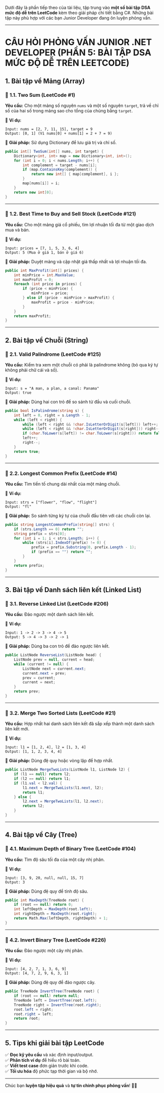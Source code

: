 Dưới đây là phần tiếp theo của tài liệu, tập trung vào **một số bài tập DSA mức độ dễ trên LeetCode** kèm theo giải pháp
chi tiết bằng C#. Những bài tập này phù hợp với các bạn Junior Developer đang ôn luyện phỏng vấn.

---

# **CÂU HỎI PHỎNG VẤN JUNIOR .NET DEVELOPER (PHẦN 5: BÀI TẬP DSA MỨC ĐỘ DỄ TRÊN LEETCODE)**

## **1. Bài tập về Mảng (Array)**

### 🔹 **1.1. Two Sum (LeetCode #1)**

**Yêu cầu:** Cho một mảng số nguyên `nums` và một số nguyên `target`, trả về chỉ số của hai số trong mảng sao cho tổng
của chúng bằng `target`.

📌 **Ví dụ:**

```plaintext
Input: nums = [2, 7, 11, 15], target = 9
Output: [0, 1] (Vì nums[0] + nums[1] = 2 + 7 = 9)
```

📌 **Giải pháp:** Sử dụng Dictionary để lưu giá trị và chỉ số.

```csharp
public int[] TwoSum(int[] nums, int target) {
    Dictionary<int, int> map = new Dictionary<int, int>();
    for (int i = 0; i < nums.Length; i++) {
        int complement = target - nums[i];
        if (map.ContainsKey(complement)) {
            return new int[] { map[complement], i };
        }
        map[nums[i]] = i;
    }
    return new int[0];
}
```

---

### 🔹 **1.2. Best Time to Buy and Sell Stock (LeetCode #121)**

**Yêu cầu:** Cho một mảng giá cổ phiếu, tìm lợi nhuận tối đa từ một giao dịch mua và bán.

📌 **Ví dụ:**

```plaintext
Input: prices = [7, 1, 5, 3, 6, 4]
Output: 5 (Mua ở giá 1, bán ở giá 6)
```

📌 **Giải pháp:** Duyệt mảng và cập nhật giá thấp nhất và lợi nhuận tối đa.

```csharp
public int MaxProfit(int[] prices) {
    int minPrice = int.MaxValue;
    int maxProfit = 0;
    foreach (int price in prices) {
        if (price < minPrice) {
            minPrice = price;
        } else if (price - minPrice > maxProfit) {
            maxProfit = price - minPrice;
        }
    }
    return maxProfit;
}
```

---

## **2. Bài tập về Chuỗi (String)**

### 🔹 **2.1. Valid Palindrome (LeetCode #125)**

**Yêu cầu:** Kiểm tra xem một chuỗi có phải là palindrome không (bỏ qua ký tự không phải chữ cái và số).

📌 **Ví dụ:**

```plaintext
Input: s = "A man, a plan, a canal: Panama"
Output: true
```

📌 **Giải pháp:** Dùng hai con trỏ để so sánh từ đầu và cuối chuỗi.

```csharp
public bool IsPalindrome(string s) {
    int left = 0, right = s.Length - 1;
    while (left < right) {
        while (left < right && !char.IsLetterOrDigit(s[left])) left++;
        while (left < right && !char.IsLetterOrDigit(s[right])) right--;
        if (char.ToLower(s[left]) != char.ToLower(s[right])) return false;
        left++;
        right--;
    }
    return true;
}
```

---

### 🔹 **2.2. Longest Common Prefix (LeetCode #14)**

**Yêu cầu:** Tìm tiền tố chung dài nhất của một mảng chuỗi.

📌 **Ví dụ:**

```plaintext
Input: strs = ["flower", "flow", "flight"]
Output: "fl"
```

📌 **Giải pháp:** So sánh từng ký tự của chuỗi đầu tiên với các chuỗi còn lại.

```csharp
public string LongestCommonPrefix(string[] strs) {
    if (strs.Length == 0) return "";
    string prefix = strs[0];
    for (int i = 1; i < strs.Length; i++) {
        while (strs[i].IndexOf(prefix) != 0) {
            prefix = prefix.Substring(0, prefix.Length - 1);
            if (prefix == "") return "";
        }
    }
    return prefix;
}
```

---

## **3. Bài tập về Danh sách liên kết (Linked List)**

### 🔹 **3.1. Reverse Linked List (LeetCode #206)**

**Yêu cầu:** Đảo ngược một danh sách liên kết.

📌 **Ví dụ:**

```plaintext
Input: 1 -> 2 -> 3 -> 4 -> 5
Output: 5 -> 4 -> 3 -> 2 -> 1
```

📌 **Giải pháp:** Dùng ba con trỏ để đảo ngược liên kết.

```csharp
public ListNode ReverseList(ListNode head) {
    ListNode prev = null, current = head;
    while (current != null) {
        ListNode next = current.next;
        current.next = prev;
        prev = current;
        current = next;
    }
    return prev;
}
```

---

### 🔹 **3.2. Merge Two Sorted Lists (LeetCode #21)**

**Yêu cầu:** Hợp nhất hai danh sách liên kết đã sắp xếp thành một danh sách liên kết mới.

📌 **Ví dụ:**

```plaintext
Input: l1 = [1, 2, 4], l2 = [1, 3, 4]
Output: [1, 1, 2, 3, 4, 4]
```

📌 **Giải pháp:** Dùng đệ quy hoặc vòng lặp để hợp nhất.

```csharp
public ListNode MergeTwoLists(ListNode l1, ListNode l2) {
    if (l1 == null) return l2;
    if (l2 == null) return l1;
    if (l1.val < l2.val) {
        l1.next = MergeTwoLists(l1.next, l2);
        return l1;
    } else {
        l2.next = MergeTwoLists(l1, l2.next);
        return l2;
    }
}
```

---

## **4. Bài tập về Cây (Tree)**

### 🔹 **4.1. Maximum Depth of Binary Tree (LeetCode #104)**

**Yêu cầu:** Tìm độ sâu tối đa của một cây nhị phân.

📌 **Ví dụ:**

```plaintext
Input: [3, 9, 20, null, null, 15, 7]
Output: 3
```

📌 **Giải pháp:** Dùng đệ quy để tính độ sâu.

```csharp
public int MaxDepth(TreeNode root) {
    if (root == null) return 0;
    int leftDepth = MaxDepth(root.left);
    int rightDepth = MaxDepth(root.right);
    return Math.Max(leftDepth, rightDepth) + 1;
}
```

---

### 🔹 **4.2. Invert Binary Tree (LeetCode #226)**

**Yêu cầu:** Đảo ngược một cây nhị phân.

📌 **Ví dụ:**

```plaintext
Input: [4, 2, 7, 1, 3, 6, 9]
Output: [4, 7, 2, 9, 6, 3, 1]
```

📌 **Giải pháp:** Dùng đệ quy để đảo ngược cây.

```csharp
public TreeNode InvertTree(TreeNode root) {
    if (root == null) return null;
    TreeNode left = InvertTree(root.left);
    TreeNode right = InvertTree(root.right);
    root.left = right;
    root.right = left;
    return root;
}
```

---

## **5. Tips khi giải bài tập LeetCode**

✅ **Đọc kỹ yêu cầu** và xác định input/output.  
✅ **Phân tích ví dụ** để hiểu rõ bài toán.  
✅ **Viết test case** đơn giản trước khi code.  
✅ **Tối ưu hóa** độ phức tạp thời gian và bộ nhớ.

---

Chúc bạn **luyện tập hiệu quả** và **tự tin chinh phục phỏng vấn**! 🚀🔥